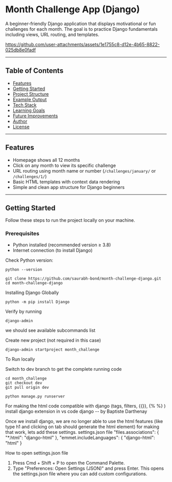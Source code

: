 # Month Challenge App (Django)

A beginner-friendly Django application that displays motivational or fun challenges for each month. The goal is to practice Django fundamentals including views, URL routing, and templates.

https://github.com/user-attachments/assets/1e1755c8-d12e-4b65-8822-025db8e0fadf


---

## Table of Contents

- [Features](#-features)
- [Getting Started](#-getting-started)
- [Project Structure](#-project-structure)
- [Example Output](#-example-output)
- [Tech Stack](#-tech-stack)
- [Learning Goals](#-learning-goals)
- [Future Improvements](#-future-improvements)
- [Author](#-author)
- [License](#-license)

---

## Features

- Homepage shows all 12 months
- Click on any month to view its specific challenge
- URL routing using month name or number (`/challenges/january/` or `/challenges/1/`)
- Basic HTML templates with context data rendering
- Simple and clean app structure for Django beginners

---

## Getting Started

Follow these steps to run the project locally on your machine.

### Prerequisites

- Python installed (recommended version ≥ 3.8)
- Internet connection (to install Django)

Check Python version:

```
python --version
``` 
```
git clone https://github.com/saurabh-bond/month-challenge-django.git
cd month-challenge-django
```

Installing Django Globally 
```
python -m pip install Django
```

Verify by running 

``` 
django-admin 
```
we should see available subcommands list 

Create new project (not required in this case)
```
django-admin startproject month_challenge
```

To Run locally 

Switch to dev branch to get the complete running code
```
cd month_challenge
git checkout dev
git pull origin dev
```

```
python manage.py runserver
```

For making the html code compatible with django (tags, filters, {{}}, {% %} ) 
install django extension in vs code 
django -- by Baptiste Darthenay

Once we install django, we are no longer able to use the html features (like type h1 and clicking on tab should generate the html element)
for making that work, lets add these settings. 
settings.json file 
"files.associations": {
  "*.html": "django-html"
},
"emmet.includeLanguages": {
  "django-html": "html"
}

How to open settings.json file 
1. Press Cmd + Shift + P to open the Command Palette.
2. Type "Preferences: Open Settings (JSON)" and press Enter.
This opens the settings.json file where you can add custom configurations.

